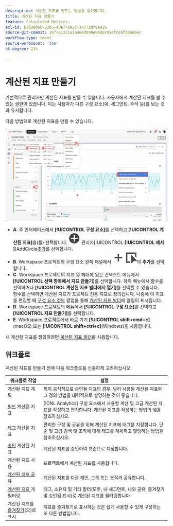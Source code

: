 ```yaml
---
description: 계산된 지표를 만드는 방법을 알아봅니다.
title: 계산된 지표 만들기
feature: Calculated Metrics
exl-id: b3380d6b-53b5-40af-8e23-34772d79ae26
source-git-commit: 35f2812c1a1a4eed090e04d67014fcebf88a80ec
workflow-type: tm+mt
source-wordcount: '366'
ht-degree: 21%

---
```


# 계산된 지표 만들기

기본적으로 관리자만 계산된 지표를 만들 수 있습니다. 사용자에게 계산된 지표를 볼 수 있는 권한이 있습니다. 이는 사용자가 다른 구성 요소(예: 세그먼트, 주석 등)를 보는 것과 유사합니다.

다음 방법으로 계산된 지표를 만들 수 있습니다.

![지표를 만드는 방법](assets/create-metric.png)

* **A**. 주 인터페이스에서 **[!UICONTROL 구성 요소]**&#x200B;를 선택하고 **[!UICONTROL 계산된 지표]**&#x200B;을(를) 선택합니다. ![계산된 지표](/help/assets/icons/AddCircle.svg) 관리자[!UICONTROL **[!UICONTROL 에서 ]**]AddCircle[추가](cm-manager.md)를 선택합니다.
* **B**. Workspace 프로젝트의 구성 요소 왼쪽 패널에서 ![이벤트](/help/assets/icons/Add.svg) ![지표](/help/assets/icons/Event.svg)의 **추가**&#x200B;를 선택합니다.
* **C**. Workspace 프로젝트의 지표 열 헤더에 있는 컨텍스트 메뉴에서 **[!UICONTROL 선택 항목에서 지표 만들기]**&#x200B;를 선택합니다. 하위 메뉴에서 함수를 선택하거나 **[!UICONTROL 계산된 지표 빌더에서 열기]**&#x200B;를 선택할 수 있습니다. <br/>함수를 선택하면 계산된 지표가 프로젝트 전용 지표로 정의됩니다. 나중에 이 지표를 편집할 때 [구성 요소 정보](/help/analyze/analysis-workspace/components/use-components-in-workspace.md) 팝업을 통해 [계산된 지표 빌더](c-build-metrics/cm-build-metrics.md)에 알림이 표시됩니다.
* **D**. Workspace 프로젝트의 메뉴에서 **[!UICONTROL 구성 요소]**&#x200B;를 선택하고 **[!UICONTROL 지표 만들기]**&#x200B;를 선택합니다.
* **E**. Workspace 프로젝트에서 바로 가기 **[!UICONTROL shift+cmd+c]**(macOS) 또는 **[!UICONTROL shift+ctrl+c]**(Windows)을 사용합니다.

새 계산된 지표를 정의하려면 [계산된 지표 빌더](c-build-metrics/cm-build-metrics.md)를 사용합니다.


## 워크플로

계산된 지표를 만들기 전에 다음 워크플로를 신중하게 고려하십시오.

| 워크플로 작업 | 설명 |
| --- | --- |
| 계산된 지표 계획 | 특히 공식적으로 승인될 지표의 경우, 널리 사용될 계산된 지표와 그 정의 방법을 대략적으로 설명하는 것이 좋습니다. |
| [빌드](c-build-metrics/cm-build-metrics.md) 계산된 지표 | [!DNL Analytics] 구성 요소에서 사용할 계산 및 고급 계산된 지표를 작성하고 편집합니다. 계산된 지표를 작성하는 방법의 [예](c-build-metrics/cm-build-metrics.md)를 참조하십시오. |
| [태그](cm-tagging.md) 계산된 지표 | 편리한 구성 및 공유를 위해 계산된 지표에 태그를 지정합니다. 단순 및 고급 검색 및 조직에 대해 태그를 계획하고 할당하는 방법을 참조하십시오. |
| [승인](cm-approving.md) 계산된 지표 | 계산된 지표를 승인하여 표준으로 지정합니다. |
| 계산된 지표 사용 | 프로젝트에서 계산된 지표를 사용합니다. |
| [계산된 지표 공유](cm-sharing.md) | 계산된 지표를 다른 개인, 그룹 또는 조직과 공유합니다. |
| [계산된 지표 ](cm-filter.md)개 필터링 | 태그, 소유자 및 기타 필터(모두, 내 세그먼트, 나와 공유, 즐겨찾기 및 승인됨 표시)로 계산된 지표를 필터링합니다. |
| 계산된 지표를 [즐겨찾기](cm-finding.md)(으)로 표시 | 지표를 즐겨찾기로 표시하는 것은 쉽게 사용할 수 있게 구성하는 또 다른 방법입니다. |
